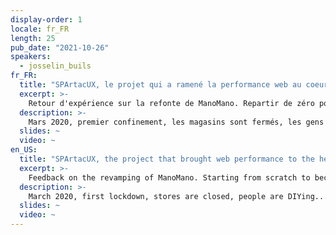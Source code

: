```yaml
---
display-order: 1
locale: fr_FR
length: 25
pub_date: "2021-10-26"
speakers:
  - josselin_buils
fr_FR:
  title: "SPArtacUX, le projet qui a ramené la performance web au coeur de l'UX ManoMano"
  excerpt: >-
    Retour d'expérience sur la refonte de ManoMano. Repartir de zéro pour en faire une référence en termes de performance, tel est notre défi !
  description: >-
    Mars 2020, premier confinement, les magasins sont fermés, les gens bricolent… Conséquence : explosion de la fréquentation du site de ManoMano. Gonflés par plusieurs réflexions précédant la crise, nous prenons la décision de repartir de zéro pour faire du site ManoMano une référence en termes de performance. Je vous partagerai comment nous avons choisi et mis en place la nouvelle stack technique en un temps record, et pourquoi allier dev expérience et performance peut s’avérer complexe.
  slides: ~
  video: ~
en_US:
  title: "SPArtacUX, the project that brought web performance to the heart of ManoMano UX"
  excerpt: >-
    Feedback on the revamping of ManoMano. Starting from scratch to become a reference in terms of site speed, what a challenge!
  description: >-
    March 2020, first lockdown, stores are closed, people are DIYing... Consequence: explosion of the ManoMano website traffic. Boosted by several reflections before the crisis, we take the decision to start from scratch to make the ManoMano website a reference in terms of performance. I will share with you how we chose and implemented the new technical stack in record time, and why combining experience and performance can be complex.
  slides: ~
  video: ~
---
```

